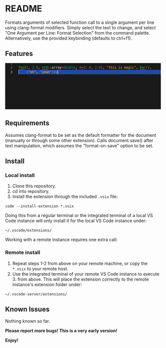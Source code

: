 # README

Formats arguments of selected function call to a single argument per line using clang-format modifiers.
Simply select the text to change, and select "One Argument per Line: Format Selection" from the command palette.
Alternatively, use the provided keybinding (defaults to ctrl+f1).

## Features

![feature X](images/format.gif)

## Requirements

Assumes clang-format to be set as the default formatter for the document (manually or through some other extension).
Calls document.save() after text manipulation, which assumes the "format-on-save" option to be set.

## Install

### Local install
1. Clone this repository.
2. cd into repository.
3. Install the extension through the included `.vsix` file:
```
code --install-extension *.vsix
```
Doing this from a regular terminal or the integrated terminal of a local VS Code instance will only install it for the local VS Code instance under:
```
~/.vscode/extensions/
```
Working with a remote instance requires one extra call:
### Remote install
1. Repeat steps 1-2 from above on your remote machine, or copy the `*.vsix` to your remote host.
2. Use the integrated terminal of your remote VS Code instance to execute 3. from above. This will place the extension correctly to the remote instance's extension folder under:
```
~/.vscode-server/extensions/
```

## Known Issues
Nothing known so far. 

**Please report more bugs! This is a very early version!**

**Enjoy!**
